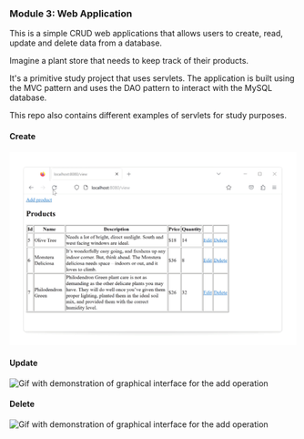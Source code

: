 ### Module 3: Web Application

This is a simple CRUD web applications that allows users to create, read, update and delete data from a database. 

Imagine a plant store that needs to keep track of their products.

It's a primitive study project that uses servlets. The application is built using the MVC pattern and uses the DAO pattern to interact with the MySQL database.

This repo also contains different examples of servlets for study purposes.

#### Create

![Gif with demonstration of graphical interface for the add operation](src/main/resources/create.gif)

#### Update
![Gif with demonstration of graphical interface for the add operation](src/main/resources/update.gif)

#### Delete
![Gif with demonstration of graphical interface for the add operation](src/main/resources/delete.gif)